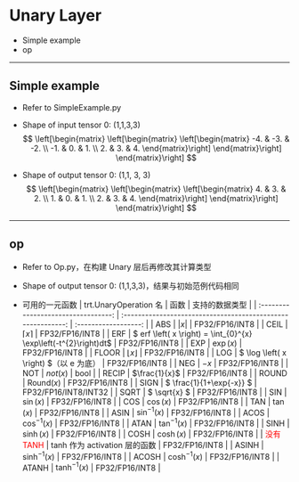 # Unary Layer
+ Simple example
+ op

---
## Simple example
+ Refer to SimpleExample.py

+ Shape of input tensor 0: (1,1,3,3)
$$
\left[\begin{matrix}
    \left[\begin{matrix}
        \left[\begin{matrix}
            -4. & -3. & -2. \\
            -1. &  0. &  1. \\
             2. &  3. &  4.
        \end{matrix}\right]
    \end{matrix}\right]
\end{matrix}\right]
$$

+ Shape of output tensor 0: (1,1, 3, 3)
$$
\left[\begin{matrix}
    \left[\begin{matrix}
        \left[\begin{matrix}
            4. & 3. & 2. \\
            1. & 0. & 1. \\
            2. & 3. & 4.
        \end{matrix}\right]
    \end{matrix}\right]
\end{matrix}\right]
$$

---

## op
+ Refer to Op.py，在构建 Unary 层后再修改其计算类型

+ Shape of output tensor 0: (1,1,3,3)，结果与初始范例代码相同

+ 可用的一元函数
|        trt.UnaryOperation 名        |                             函数                             |    支持的数据类型    |
| :---------------------------------: | :----------------------------------------------------------: | :------------------: |
|                 ABS                 |                      $\left| x \right|$                      |    FP32/FP16/INT8    |
|                CEIL                 |                      $\lceil x \rceil$                       |    FP32/FP16/INT8    |
|                 ERF                 | $ erf \left( x \right) = \int_{0}^{x} \exp\left(-t^{2}\right)dt$ |    FP32/FP16/INT8    |
|                 EXP                 |                   $\exp \left( x \right)$                    |    FP32/FP16/INT8    |
|                FLOOR                |                     $\lfloor x \rfloor$                      |    FP32/FP16/INT8    |
|                 LOG                 |            $ \log \left( x \right) $（以 e 为底）            |    FP32/FP16/INT8    |
|                 NEG                 |                             $-x$                             |    FP32/FP16/INT8    |
|                 NOT                 |                    $not \left( x \right)$                    |         bool         |
|                RECIP                |                        $\frac{1}{x}$                         |    FP32/FP16/INT8    |
|                ROUND                |                    Round$\left(x\right)$                     |    FP32/FP16/INT8    |
|                SIGN                 |                   $ \frac{1}{1+\exp{-x}} $                   | FP32/FP16/INT8/INT32 |
|                SQRT                 |                         $ \sqrt{x} $                         |    FP32/FP16/INT8    |
|                 SIN                 |                   $\sin \left( x \right)$                    |    FP32/FP16/INT8    |
|                 COS                 |                   $\cos \left( x \right)$                    |    FP32/FP16/INT8    |
|                 TAN                 |                   $\tan \left( x \right)$                    |    FP32/FP16/INT8    |
|                ASIN                 |                 $\sin^{-1} \left( x \right)$                 |    FP32/FP16/INT8    |
|                ACOS                 |                 $\cos^{-1} \left( x \right)$                 |    FP32/FP16/INT8    |
|                ATAN                 |                 $\tan^{-1} \left( x \right)$                 |    FP32/FP16/INT8    |
|                SINH                 |                   $\sinh \left( x \right)$                   |    FP32/FP16/INT8    |
|                COSH                 |                   $\cosh \left( x \right)$                   |    FP32/FP16/INT8    |
| <font color=#FF0000>没有TANH</font> |                tanh 作为 activation 层的函数                 |    FP32/FP16/INT8    |
|                ASINH                |                $\sinh^{-1} \left( x \right)$                 |    FP32/FP16/INT8    |
|                ACOSH                |                $\cosh^{-1} \left( x \right)$                 |    FP32/FP16/INT8    |
|                ATANH                |                $\tanh^{-1} \left( x \right)$                 |    FP32/FP16/INT8    |











